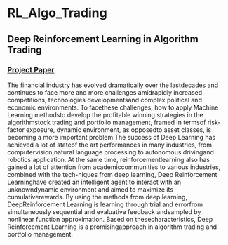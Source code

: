 # RL_Algo_Trading
## Deep Reinforcement Learning in Algorithm Trading 

### [Project Paper](https://github.com/Pyligent/RL_Algo_Trading/blob/main/RL_Algo_Trading.pdf)

The financial industry has evolved dramatically over the lastdecades and continues to face more and more challenges amidrapidly increased   competitions,   technologies   developmentsand  complex  political  and  economic  environments.  To  facethese  challenges, how  to  apply  Machine  Learning  methodsto  develop  the  profitable  winning  strategies  in  the  algorithmstock  trading  and  portfolio management,  framed  in  termsof  risk-factor  exposure,  dynamic  environment,  as  opposedto  asset  classes,  is  becoming  a  more  important problem.The  success  of  Deep  Learning  has  achieved  a  lot  of  stateof  the  art  performances  in  many  industries,  from  computervision,natural  language  processing  to  autonomous  drivingand  robotics  application.  At  the  same  time,  reinforcementlearning  also  has  gained  a lot  of  attention  from  academiccommunities  to  various  industries,  combined  with  the  tech-niques  from  deep  learning,  Deep  Reinforcement Learninghave created an intelligent agent to interact with an unknowndynamic  environment  and  aimed  to  maximize  its  cumulativerewards.  By  using the  methods  from  deep  learning,  DeepReinforcement  Learning  is  learning  through  trial  and  errorfrom  simultaneously  sequential  and  evaluative feedback  andsampled by nonlinear function approximation. Based on thesecharacteristics,  Deep  Reinforcement  Learning  is  a  promisingapproach in algorithm trading and portfolio management.

